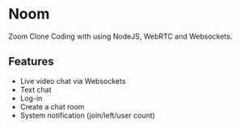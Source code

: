 # Noom

Zoom Clone Coding with using NodeJS, WebRTC and Websockets.

## Features

- Live video chat via Websockets
- Text chat
- Log-in
- Create a chat room
- System notification (join/left/user count)

